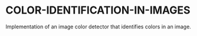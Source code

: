 # COLOR-IDENTIFICATION-IN-IMAGES
Implementation of an image color detector that identifies colors in an image.
